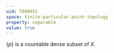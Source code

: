 ```yaml
---
uid: T000052
space: finite-particular-point-topology
property: separable
value: true
---
```

$\{p\}$ is a countable dense subset of $X$.

